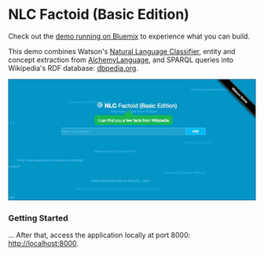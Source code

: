 # NLC Factoid (Basic Edition)
Check out the [demo running on Bluemix](http://whos-in-the-news-advanced.mybluemix.net) to experience what you can build.

This demo combines Watson's [Natural Language Classifier](https://www.ibm.com/smarterplanet/us/en/ibmwatson/developercloud/nl-classifier.html), entity and concept extraction from [AlchemyLanguage](https://www.ibm.com/smarterplanet/us/en/ibmwatson/developercloud/alchemy-language.html), and SPARQL queries into Wikipedia's RDF database: [dbpedia.org](http://www.dbpedia.org).

[![](wiki/media/nlc_factoid_screenshot.jpg)](http://ipa-demo-anthony.mybluemix.net/)


### Getting Started
...
After that, access the application locally at port 8000: [http://localhost:8000](http://localhost:8000). 






